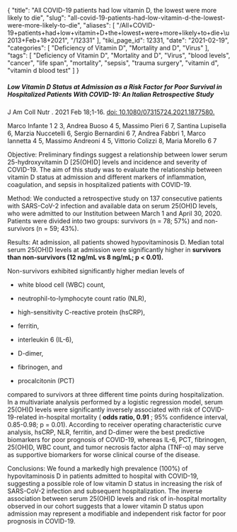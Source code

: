 {
    "title": "All COVID-19 patients had low vitamin D, the lowest were more likely to die",
    "slug": "all-covid-19-patients-had-low-vitamin-d-the-lowest-were-more-likely-to-die",
    "aliases": [
        "/All+COVID-19+patients+had+low+vitamin+D+the+lowest+were+more+likely+to+die+\u2013+Feb+18+2021",
        "/12331"
    ],
    "tiki_page_id": 12331,
    "date": "2021-02-19",
    "categories": [
        "Deficiency of Vitamin D",
        "Mortality and D",
        "Virus"
    ],
    "tags": [
        "Deficiency of Vitamin D",
        "Mortality and D",
        "Virus",
        "blood levels",
        "cancer",
        "life span",
        "mortality",
        "sepsis",
        "trauma surgery",
        "vitamin d",
        "vitamin d blood test"
    ]
}


##### Low Vitamin D Status at Admission as a Risk Factor for Poor Survival in Hospitalized Patients With COVID-19: An Italian Retrospective Study

J Am Coll Nutr . 2021 Feb 18;1-16. [doi: 10.1080/07315724.2021.1877580.](https://doi.org/10.1080/07315724.2021.1877580.)

Marco Infante 1 2 3, Andrea Buoso 4 5, Massimo Pieri 6 7, Santina Lupisella 6, Marzia Nuccetelli 6, Sergio Bernardini 6 7, Andrea Fabbri 1, Marco Iannetta 4 5, Massimo Andreoni 4 5, Vittorio Colizzi 8, Maria Morello 6 7

Objective: Preliminary findings suggest a relationship between lower serum 25-hydroxyvitamin D <span>[25(OH)D]</span> levels and incidence and severity of COVID-19. The aim of this study was to evaluate the relationship between vitamin D status at admission and different markers of inflammation, coagulation, and sepsis in hospitalized patients with COVID-19.

Method: We conducted a retrospective study on 137 consecutive patients with SARS-CoV-2 infection and available data on serum 25(OH)D levels, who were admitted to our Institution between March 1 and April 30, 2020. Patients were divided into two groups: survivors (n = 78; 57%) and non-survivors (n = 59; 43%).

Results: At admission, all patients showed hypovitaminosis D. Median total serum 25(OH)D levels at admission were significantly higher in  **survivors than non-survivors (12 ng/mL vs 8 ng/mL; p < 0.01).**  

Non-survivors exhibited significantly higher median levels of 

* white blood cell (WBC) count, 

* neutrophil-to-lymphocyte count ratio (NLR), 

* high-sensitivity C-reactive protein (hsCRP), 

* ferritin, 

* interleukin 6 (IL-6), 

* D-dimer, 

* fibrinogen, and 

* procalcitonin (PCT) 

compared to survivors at three different time points during hospitalization. In a multivariate analysis performed by a logistic regression model, serum 25(OH)D levels were significantly inversely associated with risk of COVID-19-related in-hospital mortality ( **odds ratio, 0.91** ; 95% confidence interval, 0.85-0.98; p = 0.01). According to receiver operating characteristic curve analysis, hsCRP, NLR, ferritin, and D-dimer were the best predictive biomarkers for poor prognosis of COVID-19, whereas IL-6, PCT, fibrinogen, 25(OH)D, WBC count, and tumor necrosis factor alpha (TNF-α) may serve as supportive biomarkers for worse clinical course of the disease.

Conclusions: We found a markedly high prevalence (100%) of hypovitaminosis D in patients admitted to hospital with COVID-19, suggesting a possible role of low vitamin D status in increasing the risk of SARS-CoV-2 infection and subsequent hospitalization. The inverse association between serum 25(OH)D levels and risk of in-hospital mortality observed in our cohort suggests that a lower vitamin D status upon admission may represent a modifiable and independent risk factor for poor prognosis in COVID-19.